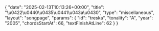 {
    "date": "2025-02-13T10:13:26+00:00",
    "title": "\u0422\u0440\u0435\u0441\u043a\u0430",
    "type": "miscellaneous",
    "layout": "songpage",
    "params": {
        "id": "treska",
        "tonality": "A",
        "year": "2005",
        "chordsStartAt": 66,
        "textFinishAtLine": 62
    }
}